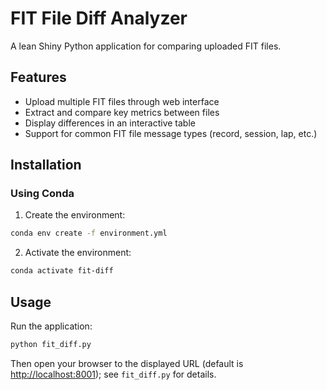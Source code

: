 # FIT File Diff Analyzer

A lean Shiny Python application for comparing uploaded FIT files.

## Features

- Upload multiple FIT files through web interface
- Extract and compare key metrics between files
- Display differences in an interactive table
- Support for common FIT file message types (record, session, lap, etc.)

## Installation

### Using Conda

1. Create the environment:

```bash
conda env create -f environment.yml
```

2. Activate the environment:

```bash
conda activate fit-diff
```

## Usage

Run the application:

```bash
python fit_diff.py
```

Then open your browser to the displayed URL (default is <http://localhost:8001>); see `fit_diff.py` for details.

